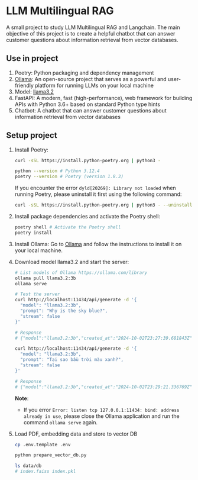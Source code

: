 # LLM Multilingual RAG
A small project to study LLM Multilingual RAG and Langchain. The main objective of this project is to create a helpful chatbot that can answer customer questions about information retrieval from vector databases.

## Use in project
1. Poetry: Python packaging and dependency management
2. [Ollama](https://github.com/ollama/ollama): An open-source project that serves as a powerful and user-friendly platform for running LLMs on your local machine
3. Model: [llama3.2](https://www.llama.com/)
4. FastAPI: A modern, fast (high-performance), web framework for building APIs with Python 3.6+ based on standard Python type hints
5. Chatbot: A chatbot that can answer customer questions about information retrieval from vector databases

## Setup project
1. Install Poetry:
    ```bash
    curl -sSL https://install.python-poetry.org | python3 -

    python --version # Python 3.12.4
    poetry --version # Poetry (version 1.8.3)
    ```

    If you encounter the error `dyld[20269]: Library not loaded` when running Poetry, please uninstall it first using the following command:
    ```bash
    curl -sSL https://install.python-poetry.org | python3 - --uninstall
    ```

2. Install package dependencies and activate the Poetry shell:
    ```bash
    poetry shell # Activate the Poetry shell
    poetry install
    ```

3. Install Ollama: Go to [Ollama](https://ollama.com/download) and follow the instructions to install it on your local machine.

4. Download model llama3.2 and start the server:
    ```bash
    # List models of Ollama https://ollama.com/library
    ollama pull llama3.2:3b
    ollama serve

    # Test the server
    curl http://localhost:11434/api/generate -d '{
      "model": "llama3.2:3b",
      "prompt": "Why is the sky blue?",
      "stream": false
    }'

    # Response
    # {"model":"llama3.2:3b","created_at":"2024-10-02T23:27:39.681843Z","response":"The sky appears blue to us during the daytime due to a phenomenon called Rayleigh scattering, named after the British physicist Lord Rayleigh. Here's what happens:\n\n1. **Sunlight enters Earth's atmosphere**: When sunlight enters our planet's atmosphere, it consists of a spectrum of colors, including all the colors of the visible spectrum (red, orange, yellow, green, blue, indigo, and violet).\n2. **Scattering occurs**: As sunlight travels through the atmosphere, it encounters tiny molecules of gases such as nitrogen (N2) and oxygen (O2). These molecules scatter the light in all directions.\n3. **Shorter wavelengths scattered more**: The smaller (shorter) wavelengths of light, like blue and violet, are scattered more than the longer wavelengths (like red and orange). This is because the smaller molecules are more effective at scattering shorter wavelengths.\n4. **Blue light dominates our view**: As a result, when we look up at the sky, we see mostly the scattered blue light from all directions. This is why the sky appears blue to us during the daytime.\n\nIt's worth noting that:\n\n* During sunrise and sunset, the sky can appear more red or orange due to a different scattering process involving atmospheric particles and water vapor.\n* At night, the sky appears dark because there's no sunlight to scatter.\n* In cloudy or hazy conditions, the color of the sky can be affected by other scattering processes.\n\nSo, that's why the sky is blue!","done":true,"done_reason":"stop","context":[...],"total_duration":9894272250,"load_duration":20968542,"prompt_eval_count":31,"prompt_eval_duration":3369451000,"eval_count":302,"eval_duration":6497741000}%

    curl http://localhost:11434/api/generate -d '{
      "model": "llama3.2:3b",
      "prompt": "Tại sao bầu trời màu xanh?",
      "stream": false
    }'

    # Response
    # {"model":"llama3.2:3b","created_at":"2024-10-02T23:29:21.336769Z","response":"Bầu trời thường được nhìn thấy với màu xanh do hiện tượng phân tử khí trong không khí. Các phân tử khí là những hạt nhỏ, nhẹ và di chuyển nhanh, tạo ra hiệu ứng pha màu khi chiếu sáng từ mặt trời.\n\nKhi ánh sáng mặt trời đi qua không khí, các phân tử khí này sẽ hấp thụ hoặc phản xạ một số bước sóng của ánh sáng. Màu xanh thường được hấp thụ tốt bởi các phân tử khí, vì vậy phần lớn ánh sáng xanh sẽ bị mất đi trước khi nó có thể đến mắt chúng ta.\n\nÁnh sáng còn lại, với màu sắc khác nhau, sẽ được phản xạ trở lại không khí và đến mắt chúng ta. Do đó, bầu trời thường được nhìn thấy với màu xanh lá cây hoặc xanh dương nhẹ, tùy thuộc vào độ cao của ánh sáng mặt trời trong bầu khí quyển và sự hiện diện của các phân tử khí.\n\nNgoài ra, còn có một số yếu tố khác ảnh hưởng đến màu sắc của bầu trời, chẳng hạn như:\n\n- Thời gian ngày: Bầu trời thường có màu đậm hơn vào buổi chiều và buổi tối do sự hiện diện của ánh sáng Mặt Trời.\n- Độ cao của ánh sáng mặt trời: Ánh sáng mặt trời thấp hơn khi chúng ta ở gần địa cực, điều này làm cho bầu trời có màu xanh đậm hơn.\n- Sự hiện diện của các aerosol trong không khí: Các aerosol như bụi, hơi nước và khí clo cũng có thể ảnh hưởng đến màu sắc của bầu trời.\n\nTóm lại, màu xanh của bầu trời là kết quả của việc hấp thụ hoặc phản xạ ánh sáng mặt trời bởi các phân tử khí trong không khí.","done":true,"done_reason":"stop","context":[...],"total_duration":9896445250,"load_duration":30707042,"prompt_eval_count":33,"prompt_eval_duration":2494202000,"eval_count":344,"eval_duration":7369613000}%
    ```
    **Note**:
    - If you error `Error: listen tcp 127.0.0.1:11434: bind: address already in use`, please close the Ollama application and run the command `ollama serve` again.

5. Load PDF, embedding data and store to vector DB

    ```bash
    cp .env.template .env

    python prepare_vector_db.py

    ls data/db
    # index.faiss index.pkl
    ```
